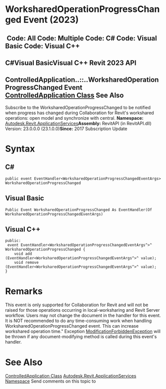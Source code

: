 # WorksharedOperationProgressChanged Event (2023)

﻿
 Code: All Code: Multiple Code: C# Code: Visual Basic Code: Visual C++   
---  
C#Visual BasicVisual C++
Revit 2023 API  
---  
ControlledApplication..::..WorksharedOperationProgressChanged Event  
[ControlledApplication Class](35859972-2407-3910-cb07-bbb337e307e6.md "ControlledApplication Class") See Also  
---  
Subscribe to the WorksharedOperationProgressChanged to be notified when progress has changed during Collaboration for Revit's workshared operations: open model and synchronize with central. 
**Namespace:** [Autodesk.Revit.ApplicationServices](91957e18-2935-006c-83ab-3b5b9dbb5928.md "Autodesk.Revit.ApplicationServices Namespace")**Assembly:** RevitAPI (in RevitAPI.dll) Version: 23.0.0.0 (23.1.0.0)**Since:** 2017 Subscription Update 
# Syntax
C#  
---  
```text
public event EventHandler<WorksharedOperationProgressChangedEventArgs> WorksharedOperationProgressChanged
```
  
Visual Basic  
---  
```text
Public Event WorksharedOperationProgressChanged As EventHandler(Of WorksharedOperationProgressChangedEventArgs)
```
  
Visual C++  
---  
```text
public:
 event EventHandler<WorksharedOperationProgressChangedEventArgs^>^ WorksharedOperationProgressChanged {
	void add (EventHandler<WorksharedOperationProgressChangedEventArgs^>^ value);
	void remove (EventHandler<WorksharedOperationProgressChangedEventArgs^>^ value);
}
```
  
# Remarks
This event is only supported for Collaboration for Revit and will not be raised for those operations occurring in local-worksharing and Revit Server workflow. Users may not change the document in the handler for this event. It is NOT recommended to do any time-consuming work when handling WorksharedOperationProgressChanged event. This can increase workshared operation time." Exception [ModificationForbiddenException](53205486-5917-7c33-8e67-e362106ddc97.md "ModificationForbiddenException Class") will be thrown if any document-modifying method is called during this event's handler. 
# See Also
[ControlledApplication Class](35859972-2407-3910-cb07-bbb337e307e6.md "ControlledApplication Class")
[Autodesk.Revit.ApplicationServices Namespace](91957e18-2935-006c-83ab-3b5b9dbb5928.md "Autodesk.Revit.ApplicationServices Namespace")
Send comments on this topic to 